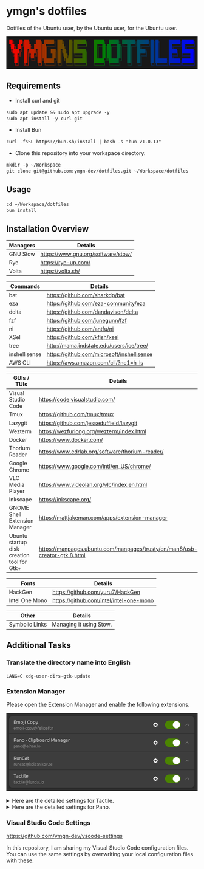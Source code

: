 # ymgn's dotfiles

Dotfiles of the Ubuntu user, by the Ubuntu user, for the Ubuntu user.

![](https://github.com/ymgn-dev/dotfiles/blob/main/resources/logo.png)

## Requirements

- Install curl and git

```shell
sudo apt update && sudo apt upgrade -y
sudo apt install -y curl git
```

- Install Bun

```shell
curl -fsSL https://bun.sh/install | bash -s "bun-v1.0.13"
```

- Clone this repository into your workspace directory.

```shell
mkdir -p ~/Workspace
git clone git@github.com:ymgn-dev/dotfiles.git ~/Workspace/dotfiles
```

## Usage

```shell
cd ~/Workspace/dotfiles
bun install
```

## Installation Overview

| Managers | Details                            |
| -------- | ---------------------------------- |
| GNU Stow | https://www.gnu.org/software/stow/ |
| Rye      | https://rye-up.com/                |
| Volta    | https://volta.sh/                  |

| Commands      | Details                                    |
| ------------- | ------------------------------------------ |
| bat           | https://github.com/sharkdp/bat             |
| eza           | https://github.com/eza-community/eza       |
| delta         | https://github.com/dandavison/delta        |
| fzf           | https://github.com/junegunn/fzf            |
| ni            | https://github.com/antfu/ni                |
| XSel          | https://github.com/kfish/xsel              |
| tree          | http://mama.indstate.edu/users/ice/tree/   |
| inshellisense | https://github.com/microsoft/inshellisense |
| AWS CLI       | https://aws.amazon.com/cli/?nc1=h_ls       |

| GUIs / TUIs                                | Details                                                                    |
| ------------------------------------------ | -------------------------------------------------------------------------- |
| Visual Studio Code                         | https://code.visualstudio.com/                                             |
| Tmux                                       | https://github.com/tmux/tmux                                               |
| Lazygit                                    | https://github.com/jesseduffield/lazygit                                   |
| Wezterm                                    | https://wezfurlong.org/wezterm/index.html                                  |
| Docker                                     | https://www.docker.com/                                                    |
| Thorium Reader                             | https://www.edrlab.org/software/thorium-reader/                            |
| Google Chrome                              | https://www.google.com/intl/en_US/chrome/                                  |
| VLC Media Player                           | https://www.videolan.org/vlc/index.en.html                                 |
| Inkscape                                   | https://inkscape.org/                                                      |
| GNOME Shell Extension Manager              | https://mattjakeman.com/apps/extension-manager                             |
| Ubuntu startup disk creation tool for Gtk+ | https://manpages.ubuntu.com/manpages/trusty/en/man8/usb-creator-gtk.8.html |

| Fonts          | Details                                 |
| -------------- | --------------------------------------- |
| HackGen        | https://github.com/yuru7/HackGen        |
| Intel One Mono | https://github.com/intel/intel-one-mono |

| Other          | Details                 |
| -------------- | ----------------------- |
| Symbolic Links | Managing it using Stow. |

## Additional Tasks

### Translate the directory name into English

```shell
LANG=C xdg-user-dirs-gtk-update
```

### Extension Manager

Please open the Extension Manager and enable the following extensions.

![](https://github.com/ymgn-dev/dotfiles/blob/main/resources/extension-manager.png)

<details>
<summary>Here are the detailed settings for Tactile.</summary>

![](https://github.com/ymgn-dev/dotfiles/blob/main/resources/tactile/tactile_layout1.png)
![](https://github.com/ymgn-dev/dotfiles/blob/main/resources/tactile/tactile_layout2.png)
![](https://github.com/ymgn-dev/dotfiles/blob/main/resources/tactile/tactile_layout3.png)
![](https://github.com/ymgn-dev/dotfiles/blob/main/resources/tactile/tactile_keyboard_shortcuts.png)

</details>

<details>
<summary>Here are the detailed settings for Pano.</summary>

![](https://github.com/ymgn-dev/dotfiles/blob/main/resources/pano/pano_keyboard_shortcuts.png)

</details>

### Visual Studio Code Settings

https://github.com/ymgn-dev/vscode-settings

In this repository, I am sharing my Visual Studio Code configuration files.
You can use the same settings by overwriting your local configuration files with these.
